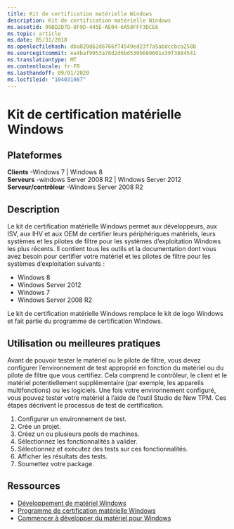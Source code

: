 ```yaml
---
title: Kit de certification matérielle Windows
description: Kit de certification matérielle Windows
ms.assetid: 99BD2D7D-8F9D-445E-AE04-6A58FFF3DCE6
ms.topic: article
ms.date: 05/31/2018
ms.openlocfilehash: dba820d62d6766f74549ed23f7a5abdccbca258b
ms.sourcegitcommit: ea4baf9953a78d2d6bd530b680601e39f3884541
ms.translationtype: MT
ms.contentlocale: fr-FR
ms.lasthandoff: 09/01/2020
ms.locfileid: "104031987"
---
```

# <a name="windows-hardware-certification-kit"></a>Kit de certification matérielle Windows

## <a name="platforms"></a>Plateformes

 **Clients** -Windows 7 \| Windows 8  
**Serveurs** -windows Server 2008 R2 \| Windows Server 2012  
**Serveur/contrôleur** -Windows Server 2008 R2  


## <a name="description"></a>Description

Le kit de certification matérielle Windows permet aux développeurs, aux ISV, aux IHV et aux OEM de certifier leurs périphériques matériels, leurs systèmes et les pilotes de filtre pour les systèmes d’exploitation Windows les plus récents. Il contient tous les outils et la documentation dont vous avez besoin pour certifier votre matériel et les pilotes de filtre pour les systèmes d’exploitation suivants :

-   Windows 8
-   Windows Server 2012
-   Windows 7
-   Windows Server 2008 R2

Le kit de certification matérielle Windows remplace le kit de logo Windows et fait partie du programme de certification Windows.

## <a name="usage-or-best-practices"></a>Utilisation ou meilleures pratiques

Avant de pouvoir tester le matériel ou le pilote de filtre, vous devez configurer l’environnement de test approprié en fonction du matériel ou du pilote de filtre que vous certifiez. Cela comprend le contrôleur, le client et le matériel potentiellement supplémentaire (par exemple, les appareils multifonctions) ou les logiciels. Une fois votre environnement configuré, vous pouvez tester votre matériel à l’aide de l’outil Studio de New TPM. Ces étapes décrivent le processus de test de certification.

1.  Configurer un environnement de test.
2.  Crée un projet.
3.  Créez un ou plusieurs pools de machines.
4.  Sélectionnez les fonctionnalités à valider.
5.  Sélectionnez et exécutez des tests sur ces fonctionnalités.
6.  Afficher les résultats des tests.
7.  Soumettez votre package.

## <a name="resources"></a>Ressources

-   [Développement de matériel Windows](https://msdn.microsoft.com/windows/hardware/)
-   [Programme de certification matérielle Windows](/previous-versions/windows/hardware/hck/jj124227(v=vs.85))
-   [Commencer à développer du matériel pour Windows](/previous-versions/gg507680(v=msdn.10))

 

 